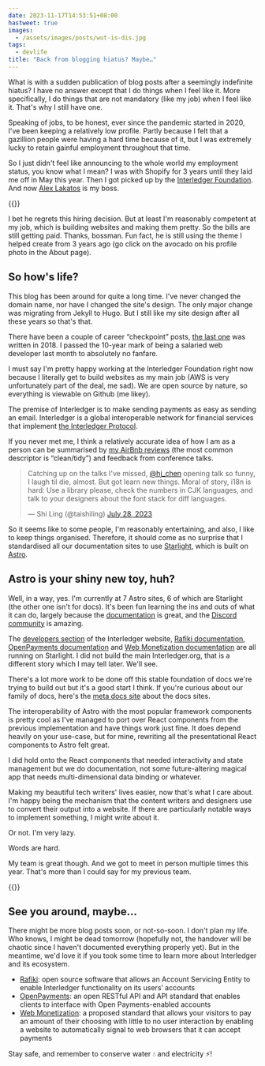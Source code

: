 ```yaml
---
date: 2023-11-17T14:53:51+08:00
hastweet: true
images:
  - /assets/images/posts/wut-is-dis.jpg
tags:
  - devlife
title: "Back from blogging hiatus? Maybe…"
---
```


What is with a sudden publication of blog posts after a seemingly indefinite hiatus? I have no answer except that I do things when I feel like it. More specifically, I do things that are not mandatory (like my job) when I feel like it. That's why I still have one.

Speaking of jobs, to be honest, ever since the pandemic started in 2020, I've been keeping a relatively low profile. Partly because I felt that a gazillion people were having a hard time because of it, but I was extremely lucky to retain gainful employment throughout that time.

So I just didn't feel like announcing to the whole world my employment status, you know what I mean? I was with Shopify for 3 years until they laid me off in May this year. Then I got picked up by the [Interledger Foundation](https://interledger.org/). And now [Alex Lakatos](https://alexlakatos.com/about/) is my boss.

{{<img4w filename="posts/wut-is-dis/bossman" filetype="jpg" alt="Myself and the Boss Man">}}

I bet he regrets this hiring decision. But at least I'm reasonably competent at my job, which is building websites and making them pretty. So the bills are still getting paid. Thanks, bossman. Fun fact, he is still using the theme I helped create from 3 years ago (go click on the avocado on his profile photo in the About page).

## So how's life?

This blog has been around for quite a long time. I've never changed the domain name, nor have I changed the site's design. The only major change was migrating from Jekyll to Hugo. But I still like my site design after all these years so that's that.

There have been a couple of career “checkpoint” posts, [the last one](/blog/1827-days-working-on-the-web) was written in 2018. I passed the 10-year mark of being a salaried web developer last month to absolutely no fanfare.

I must say I'm pretty happy working at the Interledger Foundation right now because I literally get to build websites as my main job (AWS is very unfortunately part of the deal, me sad). We are open source by nature, so everything is viewable on Github (me likey).

The premise of Interledger is to make sending payments as easy as sending an email. Interledger is a global interoperable network for financial services that implement [the Interledger Protocol](https://interledger.org/developers/rfcs/interledger-protocol/).

If you never met me, I think a relatively accurate idea of how I am as a person can be summarised by [my AirBnb reviews](https://www.airbnb.com.sg/users/show/16527790) (the most common descriptor is “clean/tidy”) and feedback from conference talks.

<blockquote class="twitter-tweet"><p lang="en" dir="ltr">Catching up on the talks I&#39;ve missed, <a href="https://twitter.com/hj_chen?ref_src=twsrc%5Etfw">@hj_chen</a> opening talk so funny, I laugh til die, almost. But got learn new things. Moral of story, i18n is hard: Use a library please, check the numbers in CJK languages, and talk to your designers about the font stack for diff languages.</p>&mdash; Shi Ling (@taishiling) <a href="https://twitter.com/taishiling/status/1684925855200694272?ref_src=twsrc%5Etfw">July 28, 2023</a></blockquote>

So it seems like to some people, I'm reasonably entertaining, and also, I like to keep things organised. Therefore, it should come as no surprise that I standardised all our documentation sites to use [Starlight](https://starlight.astro.build/getting-started/), which is built on [Astro](https://docs.astro.build/en/getting-started/).

## Astro is your shiny new toy, huh?

Well, in a way, yes. I'm currently at 7 Astro sites, 6 of which are Starlight (the other one isn't for docs). It's been fun learning the ins and outs of what it can do, largely because the [documentation](https://docs.astro.build/en/getting-started/) is great, and the [Discord community](https://astro.build/chat) is amazing.

The [developers section](https://interledger.org/developers/) of the Interledger website, [Rafiki documentation](https://rafiki.dev/), [OpenPayments documentation](https://openpayments.guide/) and [Web Monetization documentation](https://webmonetization.org/) are all running on Starlight. I did not build the main Interledger.org, that is a different story which I may tell later. We'll see.

There's a lot more work to be done off this stable foundation of docs we're trying to build out but it's a good start I think. If you're curious about our family of docs, here's the [meta docs site](https://interledger.tech/) about the docs sites.

The interoperability of Astro with the most popular framework components is pretty cool as I've managed to port over React components from the previous implementation and have things work just fine. It does depend heavily on your use-case, but for mine, rewriting all the presentational React components to Astro felt great.

I did hold onto the React components that needed interactivity and state management but we do documentation, not some future-altering magical app that needs multi-dimensional data binding or whatever.

Making my beautiful tech writers' lives easier, now that's what I care about. I'm happy being the mechanism that the content writers and designers use to convert their output into a website. If there are particularly notable ways to implement something, I might write about it.

Or not. I'm very lazy.

Words are hard.

My team is great though. And we got to meet in person multiple times this year. That's more than I could say for my previous team.

{{<img4w filename="posts/wut-is-dis/tech-team" filetype="jpg" alt="The Interledger tech team">}}

## See you around, maybe…

There might be more blog posts soon, or not-so-soon. I don't plan my life. Who knows, I might be dead tomorrow (hopefully not, the handover will be chaotic since I haven't documented everything properly yet). But in the meantime, we'd love it if you took some time to learn more about Interledger and its ecosystem.

- [Rafiki](https://rafiki.dev/introduction/overview/): open source software that allows an Account Servicing Entity to enable Interledger functionality on its users’ accounts
- [OpenPayments](https://openpayments.guide/introduction/overview/): an open RESTful API and API standard that enables clients to interface with Open Payments-enabled accounts
- [Web Monetization](https://webmonetization.org/docs/): a proposed standard that allows your visitors to pay an amount of their choosing with little to no user interaction by enabling a website to automatically signal to web browsers that it can accept payments

Stay safe, and remember to conserve water <span class="emoji" role="img" tabindex="0" aria-label="droplet">&#x1F4A7;</span> and electricity <span class="emoji" role="img" tabindex="0" aria-label="high voltage">&#x26A1;</span>!
